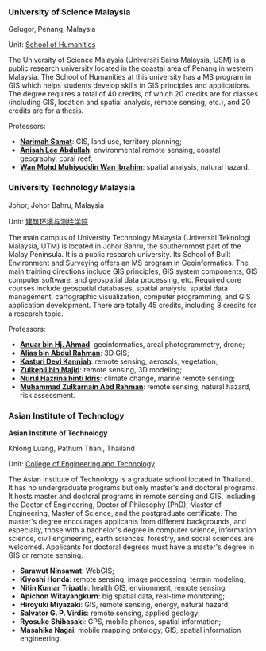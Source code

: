 ### University of Science Malaysia

Gelugor, Penang, Malaysia

Unit: [School of Humanities](https://humanities.usm.my/index.php/postgraduate-h/master-of-science-geographical-information-science)

The University of Science Malaysia (Universiti Sains Malaysia, USM) is a public research university located in the coastal area of Penang in western Malaysia. The School of Humanities at this university has a MS program in GIS which helps students develop skills in GIS principles and applications. The degree requires a total of 40 credits, of which 20 credits are for classes (including GIS, location and spatial analysis, remote sensing, etc.), and 20 credits are for a thesis.

Professors:
- **[Narimah Samat](https://humanities.usm.my/index.php/geography/dr-narimah-samat)**: GIS, land use, territory planning;
- **[Anisah Lee Abdullah](https://humanities.usm.my/index.php/geography/dr-anisah-lee-abdullah)**: environmental remote sensing, coastal geography, coral reef;
- **[Wan Mohd Muhiyuddin Wan Ibrahim](https://humanities.usm.my/index.php/geography/dr-wan-mohd-muhiyuddin-wan-ibrahim)**: spatial analysis, natural hazard.

### University Technology Malaysia

Johor, Johor Bahru, Malaysia

Unit: [建筑环境与测绘学院](https://builtsurvey.utm.my/academic/master-of-science-geoinformatics/)

The main campus of University Technology Malaysia (Universiti Teknologi Malaysia, UTM) is located in Johor Bahru, the southernmost part of the Malay Peninsula. It is a public research university. Its School of Built Environment and Surveying offers an MS program in Geoinformatics. The main training directions include GIS principles, GIS system components, GIS computer software, and geospatial data processing, etc. Required core courses include geospatial databases, spatial analysis, spatial data management, cartographic visualization, computer programming, and GIS application development. There are totally 45 credits, including 8 credits for a research topic.

Professors:
- **[Anuar bin Hj. Ahmad](http://people.utm.my/anuarahmad/)**: geoinformatics, areal photogrammetry, drone;
- **[Alias bin Abdul Rahman](https://people.utm.my/alias/)**: 3D GIS;
- **[Kasturi Devi Kanniah](http://people.utm.my/kasturidevikanniah)**: remote sensing, aerosols, vegetation;
- **[Zulkepli bin Majid](http://people.utm.my/zulkeplimajid/)**: remote sensing, 3D modeling;
- **[Nurul Hazrina binti Idris](http://people.utm.my/nurulhazrina)**: climate change, marine remote sensing;
- **[Muhammad Zulkarnain Abd Rahman](https://builtsurvey.utm.my/geoinfo-staff/)**: remote sensing, natural hazard, risk assessment.

### Asian Institute of Technology

**Asian Institute of Technology**

Khlong Luang, Pathum Thani, Thailand

Unit: [College of Engineering and Technology](https://rsgis.ait.ac.th/main/)

The Asian Institute of Technology is a graduate school located in Thailand. It has no undergraduate programs but only master's and doctoral programs. It hosts master and doctoral programs in remote sensing and GIS, including the Doctor of Engineering, Doctor of Philosophy (PhD), Master of Engineering, Master of Science, and the postgraduate certificate. The master's degree encourages applicants from different backgrounds, and especially, those with a bachelor's degree in computer science, information science, civil engineering, earth sciences, forestry, and social sciences are welcomed. Applicants for doctoral degrees must have a master's degree in GIS or remote sensing.

- **Sarawut Ninsawat**: WebGIS;
- **Kiyoshi Honda**: remote sensing, image processing, terrain modeling;
- **Nitin Kumar Tripathi**: health GIS, environment, remote sensing;
- **Apichon Witayangkurn**: big spatial data, real-time monitoring;
- **Hiroyuki Miyazaki**: GIS, remote sensing, energy, natural hazard;
- **Salvator G. P. Virdis**: remote sensing, applied geology;
- **Ryosuke Shibasaki**: GPS, mobile phones, spatial information;
- **Masahika Nagai**: mobile mapping ontology, GIS, spatial information engineering.
